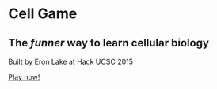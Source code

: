 # Cell Game

## The *funner* way to learn cellular biology

Built by Eron Lake at Hack UCSC 2015

[Play now!](http://eronlake.github.io/Hack-UCSC/)